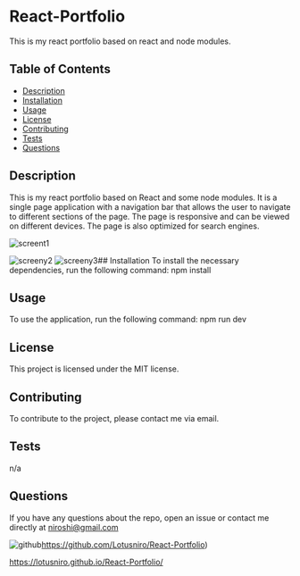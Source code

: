 # React-Portfolio
This is my react portfolio based on react and node modules.

## Table of Contents
- [Description](#description)
- [Installation](#installation)
- [Usage](#usage)
- [License](#license)
- [Contributing](#contributing)
- [Tests](#tests)
- [Questions](#questions)

## Description
This is my react portfolio based on React and some node modules. It is a single page application with a navigation bar that allows the user to navigate to different sections of the page. The page is responsive and can be viewed on different devices. The page is also optimized for search engines.

![screent1
](https://github.com/Lotusniro/React-Portfolio/blob/main/screenshots/Screenshot%202024-03-02%20at%2016.37.32.png)

![screeny2
](https://github.com/Lotusniro/React-Portfolio/blob/main/screenshots/Screenshot%202024-03-02%20at%2016.37.44.png)
![screeny3
](https://github.com/Lotusniro/React-Portfolio/blob/main/screenshots/Screenshot%202024-03-02%20at%2016.37.55.png)## Installation
To install the necessary dependencies, run the following command:
npm install

## Usage
To use the application, run the following command:
npm run dev


## License
This project is licensed under the MIT license.

## Contributing
To contribute to the project, please contact me via email.

## Tests
n/a

## Questions
If you have any questions about the repo, open an issue or contact me directly at niroshi@gmail.com


![github
](https://github.com/Lotusniro/React-Portfolio)https://github.com/Lotusniro/React-Portfolio)

 https://lotusniro.github.io/React-Portfolio/
